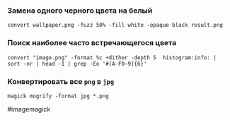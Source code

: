 ### Замена одного черного цвета на белый
~~~~
convert wallpaper.png -fuzz 50% -fill white -opaque black result.png
~~~~

### Поиск наиболее часто встречающегося цвета
~~~~
convert "image.png" -format %c +dither -depth 5  histogram:info: | sort -nr | head -1 | grep -Eo '#[A-F0-9]{6}'
~~~~

### Конвертировать все `png` в `jpg`
~~~~
magick mogrify -format jpg *.png
~~~~

#imagemagick